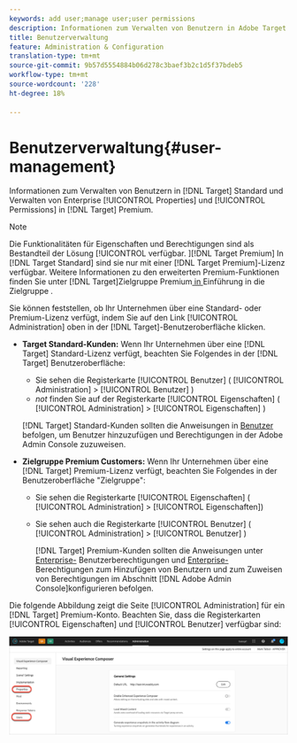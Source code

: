 ```yaml
---
keywords: add user;manage user;user permissions
description: Informationen zum Verwalten von Benutzern in Adobe Target Standard und zum Verwalten von Unternehmenseigenschaften und -berechtigungen in Adobe Target Premium.
title: Benutzerverwaltung
feature: Administration & Configuration
translation-type: tm+mt
source-git-commit: 9b57d5554884b06d278c3baef3b2c1d5f37bdeb5
workflow-type: tm+mt
source-wordcount: '228'
ht-degree: 18%

---
```



# Benutzerverwaltung{#user-management}

Informationen zum Verwalten von Benutzern in [!DNL Target] Standard und Verwalten von Enterprise [!UICONTROL Properties] und [!UICONTROL Permissions] in [!DNL Target] Premium.

>[!NOTE]
>
>Die Funktionalitäten für Eigenschaften und Berechtigungen sind als Bestandteil der Lösung [!UICONTROL  verfügbar. ][!DNL Target Premium] In [!DNL Target Standard] sind sie nur mit einer [!DNL Target Premium]-Lizenz verfügbar. Weitere Informationen zu den erweiterten Premium-Funktionen finden Sie unter [!DNL Target]Zielgruppe Premium[ in ](/help/c-intro/intro.md#premium)Einführung in die Zielgruppe *.*

Sie können feststellen, ob Ihr Unternehmen über eine Standard- oder Premium-Lizenz verfügt, indem Sie auf den Link [!UICONTROL Administration] oben in der [!DNL Target]-Benutzeroberfläche klicken.

* **Target Standard-Kunden:** Wenn Ihr Unternehmen über eine  [!DNL Target] Standard-Lizenz verfügt, beachten Sie Folgendes in der  [!DNL Target] Benutzeroberfläche:

   * Sie sehen die Registerkarte [!UICONTROL Benutzer] ( [!UICONTROL Administration] > [!UICONTROL Benutzer] )
   * *not* finden Sie auf der Registerkarte [!UICONTROL Eigenschaften] ( [!UICONTROL Administration] > [!UICONTROL Eigenschaften] )

   [!DNL Target] Standard-Kunden sollten die Anweisungen in [Benutzer](/help/administrating-target/c-user-management/c-user-management/user-management.md) befolgen, um Benutzer hinzuzufügen und Berechtigungen in der Adobe Admin Console zuzuweisen.

* **Zielgruppe Premium Customers:** Wenn Ihr Unternehmen über eine  [!DNL Target] Premium-Lizenz verfügt, beachten Sie Folgendes in der Benutzeroberfläche &quot;Zielgruppe&quot;:

   * Sie sehen die Registerkarte [!UICONTROL Eigenschaften] ( [!UICONTROL Administration] > [!UICONTROL Eigenschaften])
   * Sie sehen auch die Registerkarte [!UICONTROL Benutzer] ( [!UICONTROL Administration] > [!UICONTROL Benutzer] )

      [!DNL Target] Premium-Kunden sollten die Anweisungen unter  [Enterprise-](/help/administrating-target/c-user-management/property-channel/property-channel.md#concept_E396B16FA2024ADBA27BC056138F9838) Benutzerberechtigungen und  [Enterprise-](/help/administrating-target/c-user-management/property-channel/properties-overview.md#concept_22F2855DBF0D4754B9460F5D68749C71) Berechtigungen zum Hinzufügen von Benutzern und zum Zuweisen von Berechtigungen im Abschnitt  [!DNL Adobe Admin Console]konfigurieren befolgen.

Die folgende Abbildung zeigt die Seite [!UICONTROL Administration] für ein [!DNL Target] Premium-Konto. Beachten Sie, dass die Registerkarten [!UICONTROL Eigenschaften] und [!UICONTROL Benutzer] verfügbar sind:

![Registerkarte &quot;Administration&quot;](/help/administrating-target/assets/premium.png)

